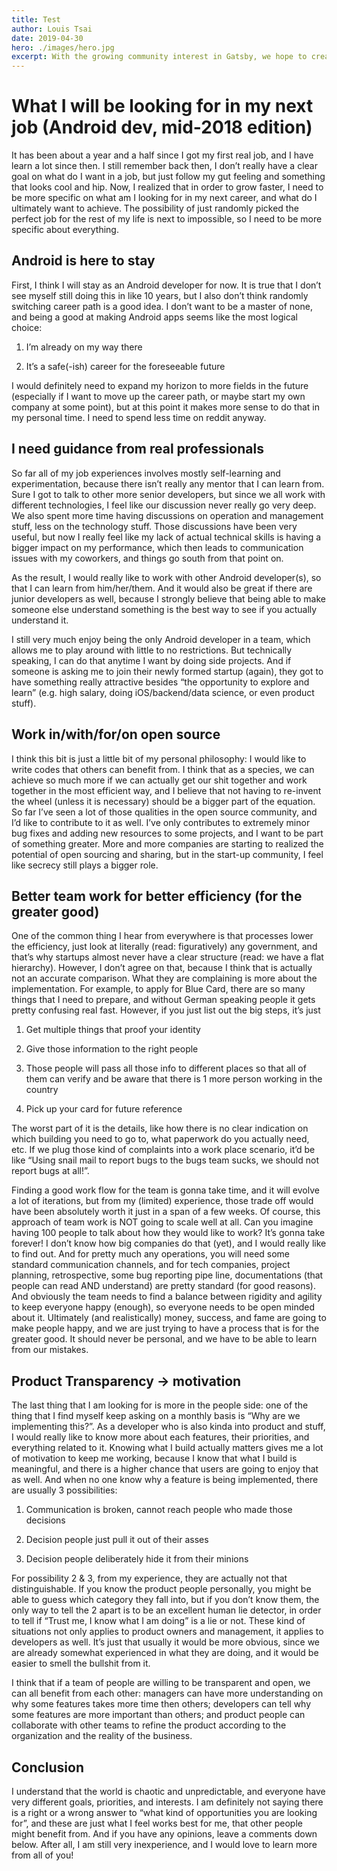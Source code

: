 ```yaml
---
title: Test
author: Louis Tsai
date: 2019-04-30
hero: ./images/hero.jpg
excerpt: With the growing community interest in Gatsby, we hope to create more resources that make it easier for anyone to grasp the power of this incredible tool.
---
```

# What I will be looking for in my next job (Android dev, mid-2018 edition)

It has been about a year and a half since I got my first real job, and I have learn a lot since then. I still remember back then, I don’t really have a clear goal on what do I want in a job, but just follow my gut feeling and something that looks cool and hip. Now, I realized that in order to grow faster, I need to be more specific on what am I looking for in my next career, and what do I ultimately want to achieve. The possibility of just randomly picked the perfect job for the rest of my life is next to impossible, so I need to be more specific about everything.

## Android is here to stay

First, I think I will stay as an Android developer for now. It is true that I don’t see myself still doing this in like 10 years, but I also don’t think randomly switching career path is a good idea. I don’t want to be a master of none, and being a good at making Android apps seems like the most logical choice:

1. I’m already on my way there

1. It’s a safe(-ish) career for the foreseeable future

I would definitely need to expand my horizon to more fields in the future (especially if I want to move up the career path, or maybe start my own company at some point), but at this point it makes more sense to do that in my personal time. I need to spend less time on reddit anyway.

## I need guidance from real professionals

So far all of my job experiences involves mostly self-learning and experimentation, because there isn’t really any mentor that I can learn from. Sure I got to talk to other more senior developers, but since we all work with different technologies, I feel like our discussion never really go very deep. We also spent more time having discussions on operation and management stuff, less on the technology stuff. Those discussions have been very useful, but now I really feel like my lack of actual technical skills is having a bigger impact on my performance, which then leads to communication issues with my coworkers, and things go south from that point on.

As the result, I would really like to work with other Android developer(s), so that I can learn from him/her/them. And it would also be great if there are junior developers as well, because I strongly believe that being able to make someone else understand something is the best way to see if you actually understand it.

I still very much enjoy being the only Android developer in a team, which allows me to play around with little to no restrictions. But technically speaking, I can do that anytime I want by doing side projects. And if someone is asking me to join their newly formed startup (again), they got to have something really attractive besides “the opportunity to explore and learn” (e.g. high salary, doing iOS/backend/data science, or even product stuff).

## Work in/with/for/on open source

I think this bit is just a little bit of my personal philosophy: I would like to write codes that others can benefit from. I think that as a species, we can achieve so much more if we can actually get our shit together and work together in the most efficient way, and I believe that not having to re-invent the wheel (unless it is necessary) should be a bigger part of the equation. So far I’ve seen a lot of those qualities in the open source community, and I’d like to contribute to it as well. I’ve only contributes to extremely minor bug fixes and adding new resources to some projects, and I want to be part of something greater. More and more companies are starting to realized the potential of open sourcing and sharing, but in the start-up community, I feel like secrecy still plays a bigger role.

## Better team work for better efficiency (for the greater good)

One of the common thing I hear from everywhere is that processes lower the efficiency, just look at literally (read: figuratively) any government, and that’s why startups almost never have a clear structure (read: we have a flat hierarchy). However, I don’t agree on that, because I think that is actually not an accurate comparison. What they are complaining is more about the implementation. For example, to apply for Blue Card, there are so many things that I need to prepare, and without German speaking people it gets pretty confusing real fast. However, if you just list out the big steps, it’s just

1. Get multiple things that proof your identity

1. Give those information to the right people

1. Those people will pass all those info to different places so that all of them can verify and be aware that there is 1 more person working in the country

1. Pick up your card for future reference

The worst part of it is the details, like how there is no clear indication on which building you need to go to, what paperwork do you actually need, etc. If we plug those kind of complaints into a work place scenario, it’d be like “Using snail mail to report bugs to the bugs team sucks, we should not report bugs at all!”.

Finding a good work flow for the team is gonna take time, and it will evolve a lot of iterations, but from my (limited) experience, those trade off would have been absolutely worth it just in a span of a few weeks. Of course, this approach of team work is NOT going to scale well at all. Can you imagine having 100 people to talk about how they would like to work? It’s gonna take forever! I don’t know how big companies do that (yet), and I would really like to find out. And for pretty much any operations, you will need some standard communication channels, and for tech companies, project planning, retrospective, some bug reporting pipe line, documentations (that people can read AND understand) are pretty standard (for good reasons). And obviously the team needs to find a balance between rigidity and agility to keep everyone happy (enough), so everyone needs to be open minded about it. Ultimately (and realistically) money, success, and fame are going to make people happy, and we are just trying to have a process that is for the greater good. It should never be personal, and we have to be able to learn from our mistakes.

## Product Transparency -> motivation

The last thing that I am looking for is more in the people side: one of the thing that I find myself keep asking on a monthly basis is “Why are we implementing this?”. As a developer who is also kinda into product and stuff, I would really like to know more about each features, their priorities, and everything related to it. Knowing what I build actually matters gives me a lot of motivation to keep me working, because I know that what I build is meaningful, and there is a higher chance that users are going to enjoy that as well. And when no one know why a feature is being implemented, there are usually 3 possibilities:

1. Communication is broken, cannot reach people who made those decisions

1. Decision people just pull it out of their asses

1. Decision people deliberately hide it from their minions

For possibility 2 & 3, from my experience, they are actually not that distinguishable. If you know the product people personally, you might be able to guess which category they fall into, but if you don’t know them, the only way to tell the 2 apart is to be an excellent human lie detector, in order to tell if “Trust me, I know what I am doing” is a lie or not. These kind of situations not only applies to product owners and management, it applies to developers as well. It’s just that usually it would be more obvious, since we are already somewhat experienced in what they are doing, and it would be easier to smell the bullshit from it.

I think that if a team of people are willing to be transparent and open, we can all benefit from each other: managers can have more understanding on why some features takes more time then others; developers can tell why some features are more important than others; and product people can collaborate with other teams to refine the product according to the organization and the reality of the business.

## Conclusion

I understand that the world is chaotic and unpredictable, and everyone have very different goals, priorities, and interests. I am definitely not saying there is a right or a wrong answer to “what kind of opportunities you are looking for”, and these are just what I feel works best for me, that other people might benefit from. And if you have any opinions, leave a comments down below. After all, I am still very inexperience, and I would love to learn more from all of you!
